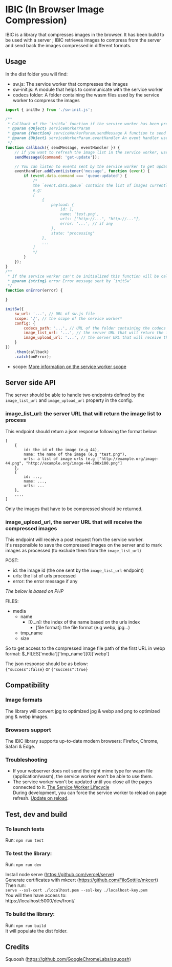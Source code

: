 # IBIC (In Browser Image Compression)
IBIC is a library that compresses images in the browser.
It has been build to be used with a server ; IBIC retrieves images to compress from the server and send back the images compressed in different formats.

## Usage
In the dist folder you will find:
- sw.js: The service worker that compresses the images
- sw-init.js: A module that helps to communicate with the service worker
- codecs folder: A folder containing the wasm files used by the service worker to compress the images
```javascript
import { initSw } from './sw-init.js';

/**
 * Callback of the `initSw` function if the service worker has been properly initialized.
 * @param {Object} serviceWorkerParam
 * @param {function} serviceWorkerParam.sendMessage A function to send command to the service worker
 * @param {Object} serviceWorkerParam.eventHandler An event handler used to receive events from the service worker
 */
function callback({ sendMessage, eventHandler }) {
    // if you want to refresh the image list in the service worker, use the code below (e.g after a new image has been uploaded on the server)
    sendMessage({command: 'get-update'});

    // You can listen to events sent by the service worker to get updates on the image compression state
    eventHandler.addEventListener('message', function (event) {
        if (event.data.command === 'queue-updated') {
            /*
            the `event.data.queue` contains the list of images currently processed by the service worker.
            e.g: 
            [
                {
                    payload: {
                        id: 1,
                        name: 'test.png',
                        urls: ["http://...", "http://..."],
                        error: '...', // if any
                    },
                    state: "processing"
                },
                ...
            ]
            */
        }
    });
}
/**
 * If the service worker can't be initialized this function will be called,
 * @param {string} error Error message sent by `initSw`
 */
function onError(error) {

}

initSw({
    sw_url: '...', // URL of sw.js file 
    scope: '/', // the scope of the service worker*
    config: {
        codecs_path: '...', // URL of the folder containing the codecs
        image_list_url: '...', // the server URL that will return the image list to process
        image_upload_url: '...', // the server URL that will receive the compressed images
    }
})
    .then(callback) 
    .catch(onError);
```  
* scope: [More information on the service worker scope](https://developer.mozilla.org/en-US/docs/Web/API/ServiceWorkerContainer/register#parameters)

## Server side API
The server should be able to handle two endpoints defined by the `image_list_url` and `image_upload_url` property in the config.
### image_list_url: the server URL that will return the image list to process
This endpoint should return a json response following the format below:
```
[
    {
        id: the id of the image (e.g 44),
        name: the name of the image (e.g "test.png"),
        urls: a list of image urls (e.g ["http://example.org/image-44.png", "http://example.org/image-44-200x100.png"]
    },
    {
        id: ...,
        name: ...,
        urls: ...
    },
    ....
]
```
Only the images that have to be compressed should be returned.

### image_upload_url, the server URL that will receive the compressed images
This endpoint will receive a post request from the service worker.  
It's responsible to save the compressed images on the server and to mark images as processed (to exclude them from the `image_list_url`)

POST:
- id: the image id (the one sent by the `image_list_url` endpoint)
- urls: the list of urls processed
- error: the error message if any

_The below is based on PHP_

FILES:
- media
  - name
    - [0...n]: the index of the name based on the urls index
      - [file format]: the file format (e.g webp, jpg...)
  - tmp_name
  - size

So to get access to the compressed image file path of the first URL in webp format:
$_FILES['media']['tmp_name'][0]['webp']

The json response should be as below:  
`{"success":false}` or `{"success":true}` 

## Compatibility

### Image formats
The library will convert jpg to optimized jpg & webp and png to optimized png & webp images.

### Browsers support
The IBIC library supports up-to-date modern browsers: Firefox, Chrome, Safari & Edge.

### Troubleshooting
- If your webserver does not send the right mime type for wasm file (application/wasm), the service worker won't be able to use them.  
- The service worker won't be updated until you close all the pages connected to it. [The Service Worker Lifecycle](https://developers.google.com/web/fundamentals/primers/service-workers/lifecycle#waiting)  
During development, you can force the service worker to reload on page refresh. [Update on reload](https://developers.google.com/web/fundamentals/primers/service-workers/lifecycle#update_on_reload).  

## Test, dev and build

### To launch tests
Run: `npm run test`

### To test the library:
Run: `npm run dev`
  
Install node serve (https://github.com/vercel/serve)  
Generate certificates with mkcert (https://github.com/FiloSottile/mkcert)
Then run:  
`serve --ssl-cert ./localhost.pem --ssl-key ./localhost-key.pem`  
You will then have access to:  
https://localhost:5000/dev/front/

### To build the library:
Run: `npm run build`  
It will populate the dist folder.

## Credits
Squoosh (https://github.com/GoogleChromeLabs/squoosh)

